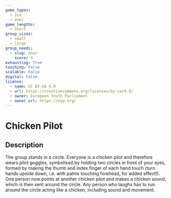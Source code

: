 ```yaml
---
game_types:
  - ice
  - ener
game_lengths:
  - short
group_sizes:
  - small
  - large
group_needs:
  - slug: ener
    score: 4
exhausting: True
touching: False
scalable: False
digital: False
license:
  - name: CC BY-SA 4.0
  - url: https://creativecommons.org/licenses/by-sa/4.0/
  - owner: European Youth Parliament
  - owner_url: https://eyp.org/
---
```

# Chicken Pilot

## Description
The group stands in a circle. Everyone is a chicken pilot and therefore wears pilot goggles, symbolised by holding two circles in front of your eyes, formed by making the thumb and index finger of each hand touch (turn hands upside down, i.e. with palms touching forehead, for added effect!). One person now points at another chicken pilot and makes a chicken sound, which is then sent around the circle. Any person who laughs has to run around the circle acting like a chicken, including sound and movement.
